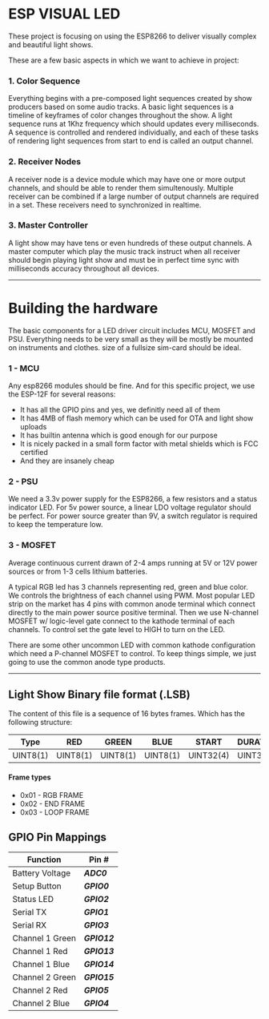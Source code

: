 [my_github]: https://github.com/iphong  "My GitHub URL"

# ESP VISUAL LED

These project is focusing on using the ESP8266 to deliver visually complex and beautiful light shows.

These are a few basic aspects in which we want to achieve in project:

### 1. Color Sequence
    
Everything begins with a pre-composed light sequences created by show producers based on some audio tracks. A basic light sequences is a timeline of keyframes of color changes throughout the show. A light sequence runs at 1Khz frequency which should updates every milliseconds. A sequence is controlled and rendered individually, and each of these tasks of rendering light sequences from start to end is called an output channel.
    
### 2. Receiver Nodes
  
A receiver node is a device module which may have one or more output channels, and should be able to render them simultenously. Multiple receiver can be combined if a large number of output channels are required in a set.
These receivers need to synchronized in realtime.
  
### 3. Master Controller
  
A light show may have tens or even hundreds of these output channels. A master computer which play the music track instruct when all receiver should begin playing light show and must be in perfect time sync with milliseconds accuracy throughout all devices.

***

# Building the hardware

The basic components for a LED driver circuit includes MCU, MOSFET and PSU. Everything needs to be very small as they will be mostly be mounted on instruments and clothes. size of a fullsize sim-card should be ideal.

### 1 - MCU

Any esp8266 modules should be fine. And for this specific project, we use the ESP-12F for several reasons:

* It has all the GPIO pins and yes, we definitly need all of them
* It has 4MB of flash memory which can be used for OTA and light show uploads
* It has builtin antenna which is good enough for our purpose
* It is nicely packed in a small form factor with metal shields which is FCC certified
* And they are insanely cheap

### 2 - PSU

We need a 3.3v power supply for the ESP8266, a few resistors and a status indicator LED. For 5v power source, a linear LDO voltage regulator should be perfect. For power source greater than 9V, a switch regulator is required to keep the temperature low.

### 3 - MOSFET

Average continuous current drawn of 2-4 amps running at 5V or 12V power sources or from 1-3 cells lithium batteries.

A typical RGB led has 3 channels representing red, green and blue color. We controls the brightness of each channel using PWM.
Most popular LED strip on the market has 4 pins with common anode terminal which connect directly to the main power source positive terminal. Then we use N-channel MOSFET w/ logic-level gate connect to the kathode terminal of each channels. To control set the gate level to HIGH to turn on the LED.

There are some other uncommon LED with common kathode configuration which need a P-channel MOSFET to control. To keep things simple, we just going to use the common anode type products.

***

## Light Show Binary file format (.LSB)

The content of this file is a sequence of 16 bytes frames. Which has the following structure:

Type | RED | GREEN | BLUE | START | DURATION | TRANSITION
---- | --- | ----- | ---- | ----- | -------- | ----------
UINT8(1) | UINT8(1) | UINT8(1) | UINT8(1) | UINT32(4) | UINT32(4) | UINT32(4)

#### Frame types

* 0x01 - RGB FRAME
* 0x02 - END FRAME
* 0x03 - LOOP FRAME

## GPIO Pin Mappings

Function | Pin #
---------|------
Battery Voltage | ***ADC0***
Setup Button | ***GPIO0***
Status LED | ***GPIO2***
Serial TX | ***GPIO1***
Serial RX | ***GPIO3***
Channel 1 Green | ***GPIO12***
Channel 1 Red | ***GPIO13***
Channel 1 Blue | ***GPIO14***
Channel 2 Green | ***GPIO15***
Channel 2 Red | ***GPIO5***
Channel 2 Blue | ***GPIO4***
